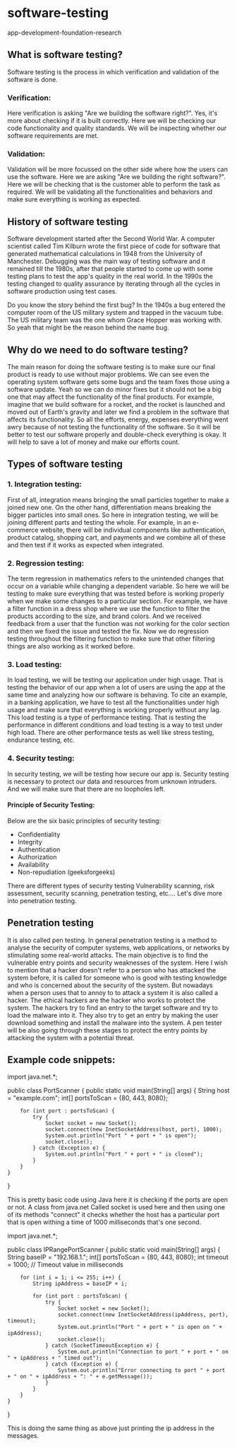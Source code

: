 # software-testing
app-development-foundation-research

## What is software testing?

Software testing is the process in which verification and validation of the software is done.
### Verification:
Here verification is asking "Are we building the software right?". Yes, it's more about checking if it is built correctly. Here we will be checking our code functionality and quality standards. We will be inspecting whether our software requirements are met.
### Validation:
Validation will be more focussed on the other side where how the users can use the software. Here we are asking "Are we building the right software?". Here we will be checking that is the customer able to perform the task as required. We will be validating all the functionalities and behaviors and make sure everything is working as expected.

## History of software testing

Software development started after the Second World War. A computer scientist called Tim Kilburn wrote the first piece of code for software that generated mathematical calculations in 1948 from the University of Manchester. Debugging was the main way of testing software and it remained till the 1980s, after that people started to come up with some testing plans to test the app's quality in the real world. In the 1990s the testing changed to quality assurance by iterating through all the cycles in software production using test cases. 

Do you know the story behind the first bug? In the 1940s a bug entered the computer room of the US military system and trapped in the vacuum tube. The US military team was the one whom Grace Hopper was working with. So yeah that might be the reason behind the name bug.

## Why do we need to do software testing?

The main reason for doing the software testing is to make sure our final product is ready to use without major problems. We can see even the operating system software gets some bugs and the team fixes those using a software update. Yeah so we can do minor fixes but it should not be a big one that may affect the functionality of the final products. For example, imagine that we build software for a rocket, and the rocket is launched and moved out of Earth's gravity and later we find a problem in the software that affects its functionality. So all the efforts, energy, expenses everything went awry because of not testing the functionality of the software. So it will be better to test our software properly and double-check everything is okay. It will help to save a lot of money and make our efforts count.

## Types of software testing

### 1. Integration testing:

First of all, integration means bringing the small particles together to make a joined new one. On the other hand, differentiation means breaking the bigger particles into small ones. So here in integration testing, we will be joining different parts and testing the whole. For example, in an e-commerce website, there will be individual components like authentication, product catalog, shopping cart, and payments and we combine all of these and then test if it works as expected when integrated.

### 2. Regression testing:

The term regression in mathematics refers to the unintended changes that occur on a variable while changing a dependent variable. So here we will be testing to make sure everything that was tested before is working properly when we make some changes to a particular section. For example, we have a filter function in a dress shop where we use the function to filter the products according to the size, and brand colors. And we received feedback from a user that the function was not working for the color section and then we fixed the issue and tested the fix. Now we do regression testing throughout the filtering function to make sure that other filtering things are also working as it worked before. 
### 3. Load testing:
In load testing, we will be testing our application under high usage. That is testing the behavior of our app when a lot of users are using the app at the same time and analyzing how our software is behaving. To cite an example, in a banking application, we have to test all the functionalities under high usage and make sure that everything is working properly without any lag. This load testing is a type of performance testing. That is testing the performance in different conditions and load testing is a way to test under high load. There are other performance tests as well like stress testing, endurance testing, etc.

### 4. Security testing: 
In security testing, we will be testing how secure our app is. Security testing is necessary to protect our data and resources from unknown intruders. And we will make sure that there are no loopholes left. 
#### Principle of Security Testing:
Below are the six basic principles of security testing:

* Confidentiality
* Integrity
* Authentication
* Authorization
* Availability
* Non-repudiation 
(geeksforgeeks)

There are different types of security testing Vulnerability scanning, risk assessment, security scanning, penetration testing, etc.... Let's dive more into penetration testing. 

## Penetration testing 

It is also called pen testing. In general penetration testing is a method to analyse the security of computer systems, web applications, or networks by stimulating some real-world attacks. The main objective is to find the vulnerable entry points and security weaknesses of the system. Here I wish to mention that a hacker doesn't refer to a person who has attacked the system before, it is called for someone who is good with testing knowledge and who is concerned about the security of the system. But nowadays when a person uses that to annoy to to attack a system it is also called a hacker. The ethical hackers are the hacker who works to protect the system. The hackers try to find an entry to the target software and try to load the malware into it. They also try to get an entry by making the user download something and install the malware into the system. A pen tester will be also going through these stages to protect the entry points by attacking the system with a potential threat.


## Example code snippets:
import java.net.*;

public class PortScanner {
    public static void main(String[] args) {
        String host = "example.com";
        int[] portsToScan = {80, 443, 8080};

        for (int port : portsToScan) {
            try {
                Socket socket = new Socket();
                socket.connect(new InetSocketAddress(host, port), 1000);
                System.out.println("Port " + port + " is open");
                socket.close();
            } catch (Exception e) {
                System.out.println("Port " + port + " is closed");
            }
        }
    }
}

This is pretty basic code using Java here it is checking if the ports are open or not. A class from java.net Called socket is used here and then using one of its methods "connect" it checks whether the host has a particular port that is open withing a time of 1000 milliseconds that's one second.


import java.net.*;

public class IPRangePortScanner {
    public static void main(String[] args) {
        String baseIP = "192.168.1.";
        int[] portsToScan = {80, 443, 8080};
        int timeout = 1000; // Timeout value in milliseconds

        for (int i = 1; i <= 255; i++) {
            String ipAddress = baseIP + i;

            for (int port : portsToScan) {
                try {
                    Socket socket = new Socket();
                    socket.connect(new InetSocketAddress(ipAddress, port), timeout);
                    System.out.println("Port " + port + " is open on " + ipAddress);
                    socket.close();
                } catch (SocketTimeoutException e) {
                    System.out.println("Connection to port " + port + " on " + ipAddress + " timed out");
                } catch (Exception e) {
                    System.out.println("Error connecting to port " + port + " on " + ipAddress + ": " + e.getMessage());
                }
            }
        }
    }
}

This is doing the same thing as above just printing the ip address in the messages.
